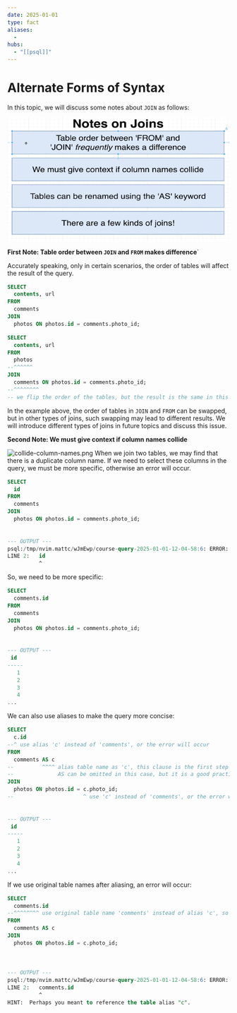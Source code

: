 ```yaml
---
date: 2025-01-01
type: fact
aliases:
  -
hubs:
  - "[[psql]]"
---
```


# Alternate Forms of Syntax

In this topic, we will discuss some notes about `JOIN` as follows:

![notes-of-join.png](../../assets/imgs/notes-of-join.png)


**First Note: Table order between `JOIN` and `FROM` makes difference**`

Accurately speaking, only in certain scenarios, the order of tables will affect the result of the query.

```sql
SELECT
  contents, url
FROM
  comments
JOIN
  photos ON photos.id = comments.photo_id;
```

```sql
SELECT
  contents, url
FROM
  photos
--^^^^^^
JOIN
  comments ON photos.id = comments.photo_id;
--^^^^^^^^
-- we flip the order of the tables, but the result is the same in this case

```
In the example above, the order of tables in `JOIN` and `FROM` can be swapped, but in other types of joins, such swapping may lead to different results. We will introduce different types of joins in future topics and discuss this issue.


**Second Note: We must give context if column names collide**

![collide-column-names.png](../assets/imgs/collide-column-names.png)
When we join two tables, we may find that there is a duplicate column name. If we need to select these columns in the query, we must be more specific, otherwise an error will occur.

```sql
SELECT
  id
FROM
  comments
JOIN
  photos ON photos.id = comments.photo_id;


--- OUTPUT ---
psql:/tmp/nvim.mattc/wJmEwp/course-query-2025-01-01-12-04-58:6: ERROR:  column reference "id" is ambiguous
LINE 2:   id
          ^
```

So, we need to be more specific:

```sql
SELECT
  comments.id
FROM
  comments
JOIN
  photos ON photos.id = comments.photo_id;


--- OUTPUT ---
 id  
-----
   1
   2
   3
   4
...

```

We can also use aliases to make the query more concise:

```sql
SELECT
  c.id
--^ use alias 'c' instead of 'comments', or the error will occur
FROM
  comments AS c
--         ^^^^ alias table name as 'c', this clause is the first step so that we MUST use 'c' in the following clauses
--              AS can be omitted in this case, but it is a good practice to use it for better readability
JOIN
  photos ON photos.id = c.photo_id;
--                      ^ use 'c' instead of 'comments', or the error will occur


--- OUTPUT ---
 id  
-----
   1
   2
   3
   4
...

```

If we use original table names after aliasing, an error will occur:

```sql
SELECT
  comments.id
--^^^^^^^^ use original table name 'comments' instead of alias 'c', so an error will occur
FROM
  comments AS c
JOIN
  photos ON photos.id = c.photo_id;



--- OUTPUT ---
psql:/tmp/nvim.mattc/wJmEwp/course-query-2025-01-01-12-04-58:6: ERROR:  invalid reference to FROM-clause entry for table "comments"
LINE 2:   comments.id
          ^
HINT:  Perhaps you meant to reference the table alias "c".


